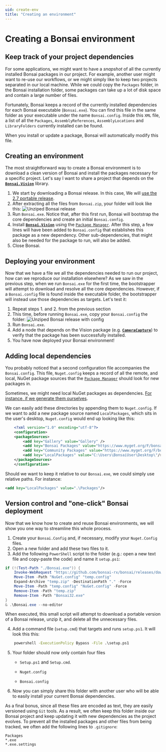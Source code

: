 ```yaml
---
uid: create-env
title: "Creating an environment"
---
```


# Creating a Bonsai environment


## Keep track of your project dependencies

For some applications, we might want to have a *snapshot* of all the currently installed Bonsai packages in our project. For example, another user might want to re-use our workflows, or we might simply like to keep two projects separated in our local machine. While we could copy the `Packages` folder, in the Bonsai installation folder, some packages can take up a lot of disk space and contain a large number of files.

Fortunately, Bonsai keeps a record of the currently installed dependencies for each Bonsai executable (`Bonsai.exe`). You can find this file in the same folder as your executable under the name `Bonsai.config`. Inside this `XML` file, a list of all the `Packages`, `AssemblyReferences`, `AssemblyLocations` and `LibraryFolders` currently installed can be found.

When you install or update a package, Bonsai will automatically modify this file.

## Creating an environment

The most straightforward way to create a Bonsai environment is to download a clean version of Bonsai and install the packages necessary for a specific project. Let's say I want to share a project that depends on the  [**`Bonsai.Vision`**](xref:Bonsai.Vision) library.

1. We start by downloading a Bonsai release. In this case, We will [use the 2.7 portable release](https://github.com/bonsai-rx/bonsai/releases/download/2.7/Bonsai.zip).
2. After extracting all the files from `Bonsai.zip`, your folder will look like this:
![Unziped Bonsai release](~/images/environment-unziprelease.PNG)
3. Run `Bonsai.exe`. Notice that, after this first run, Bonsai will bootstrap the core dependencies and create an initial `Bonsai.config`.
4. Install [**`Bonsai.Vision`**](xref:Bonsai.Vision) using the [`Package Manager`](https://bonsai-rx.org/docs/articles/packages.html). After this step, a few lines will have been added to `Bonsai.config` that establishes this package as a new dependency. Other sub-dependencies, that might also be needed for the package to run, will also be added.
5. Close Bonsai.

## Deploying your environment

Now that we have a file we all the dependencies needed to run our project, how can we reproduce our installation elsewhere? As we saw in the previous step, when we run `Bonsai.exe` for the first time, the bootstrapper will attempt to download and resolve all the core dependencies. However, if a `Bonsai.config` file is found inside the executable folder, the bootstrapper will instead use those dependencies as targets. Let's test it:

1. Repeat steps 1. and 2. from the previous section
2. This time, before running `Bonsai.exe`, copy your `Bonsai.config` the folder:
![Unziped Bonsai release with config](~/images/environment-bonsaiconfig.PNG)
3. Run `Bonsai.exe`.
4. Add a node that depends on the Vision package (e.g. [**`CameraCapture`**](xref:Bonsai.Vision.CameraCapture)) to verify that the package has been successfully installed.
5. You have now deployed your Bonsai environment!

## Adding local dependencies

You probably noticed that a second configuration file accompanies the `Bonsai.config`. This file, `Nuget.config` keeps a record of all the remote, and local, NuGet package sources that the [`Package Manager`](https://bonsai-rx.org/docs/articles/packages.html) should look for new packages in.

Sometimes, we might need local NuGet packages as dependencies. [For instance, if we generate them ourselves](https://bonsai-rx.org/docs/articles/create-package.html).

We can easily add these directories by appending them to `Nuget.config`. If we want to add a new package source named `LocalPackages`, which sits in the user's desktop, `Nuget.config` would end up looking like this:

```xml
    <?xml version="1.0" encoding="utf-8"?>
    <configuration>
    <packageSources>
        <add key="Gallery" value="Gallery" />
        <add key="Bonsai Packages" value="https://www.myget.org/F/bonsai/api/v3/index.json" />
        <add key="Community Packages" value="https://www.myget.org/F/bonsai-community/api/v3/index.json" />
        <add key="LocalPackages" value="C:\Users\BonsaiUser\Desktop\"/>
    </packageSources>
    </configuration>
```

Should we want to keep it relative to our `Bonsai.exe`, we could simply use relative paths. For instance:

```xml
<add key="LocalPackages" value=".\Packages"/>
```
## Version control and "one-click" Bonsai deployment

Now that we know how to create and reuse Bonsai environments, we will show you one way to streamline this whole process.

1. Create your `Bonsai.Config` and, if necessary, modify your `Nuget.Config` files.
2. Open a new folder and add these two files to it.
3. Add the following `PowerShell` script to the folder (e.g.: open a new text file and copy-paste the code) and name it `setup.ps1`:

```powershell
if (!(Test-Path "./Bonsai.exe")) {
    Invoke-WebRequest "https://github.com/bonsai-rx/bonsai/releases/download/2.7/Bonsai.zip" -OutFile "temp.zip"
    Move-Item -Path "NuGet.config" "temp.config"
    Expand-Archive "temp.zip" -DestinationPath "." -Force
    Move-Item -Path "temp.config" "NuGet.config" -Force
    Remove-Item -Path "temp.zip"
    Remove-Item -Path "Bonsai32.exe"
}
& .\Bonsai.exe --no-editor
```
When executed, this small script will attempt to download a portable version of a Bonsai release, unzip it, and delete all the unnecessary files.

4. Add a command file (`setup.cmd`) that targets and runs `setup.ps1`. It will look this this:

```cmd
    powershell -ExecutionPolicy Bypass -File .\setup.ps1
```

5. Your folder should now only contain four files

   - `Setup.ps1` and `Setup.cmd`.

   - `Nuget.config`

   - `Bonsai.config`

6. Now you can simply share this folder with another user who will be able to easily install your current Bonsai dependencies.

As a final bonus, since all these files are encoded as text, they are easily versioned using `Git` tools. As a result, we often keep this folder inside our Bonsai project and keep updating it with new dependencies as the project evolves. To prevent all the installed packages and other files from being tracked, we often add the following lines to `.gitignore`:

```
Packages
*.exe
*.exe.settings
```
